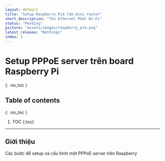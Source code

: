 ```yaml
---
layout: default
title: "Setup Raspberry Pi4 làm mini router"
short_description: "Thu Ethernet Phát Wi-Fi"
status: "Pending"
picture: "assets/images/raspberry_pi4.png"
latest_release: "Nothings"
index: 5
---
```


# Setup PPPoE server trên board Raspberry Pi

{: .no_toc }

## Table of contents
{: .no_toc }

1. TOC
{:toc}

-----------------------------------
## Giới thiệu

Các bước để setup và cấu hình một PPPoE server trên Raspberry
